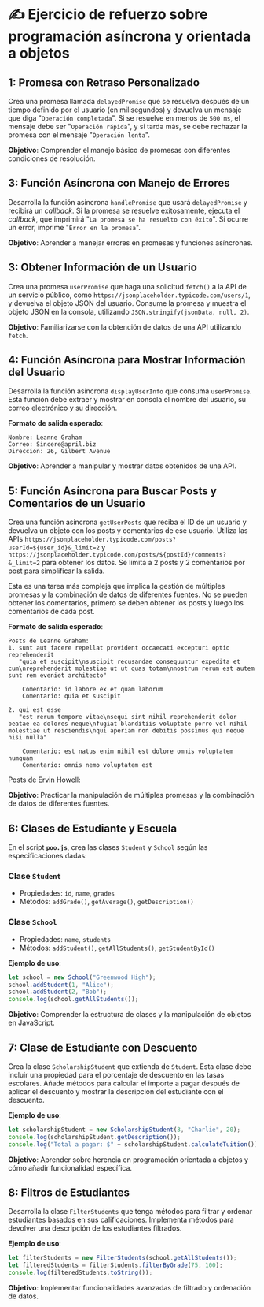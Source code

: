# ✍️ Ejercicio de refuerzo sobre programación asíncrona y orientada a objetos

## 1: Promesa con Retraso Personalizado

Crea una promesa llamada `delayedPromise` que se resuelva después de un tiempo definido por el usuario (en milisegundos) y devuelva un mensaje que diga "`Operación completada`". Si se resuelve en menos de `500 ms`, el mensaje debe ser "`Operación rápida`", y si tarda más, se debe rechazar la promesa con el mensaje "`Operación lenta`".

**Objetivo**: Comprender el manejo básico de promesas con diferentes condiciones de resolución.

## 3: Función Asíncrona con Manejo de Errores

Desarrolla la función asíncrona `handlePromise` que usará `delayedPromise` y recibirá un _callback_. Si la promesa se resuelve exitosamente, ejecuta el _callback_, que imprimirá "`La promesa se ha resuelto con éxito`". Si ocurre un error, imprime "`Error en la promesa`".

**Objetivo**: Aprender a manejar errores en promesas y funciones asíncronas.

## 3: Obtener Información de un Usuario

Crea una promesa `userPromise` que haga una solicitud `fetch()` a la API de un servicio público, como `https://jsonplaceholder.typicode.com/users/1`, y devuelva el objeto JSON del usuario. Consume la promesa y muestra el objeto JSON en la consola, utilizando `JSON.stringify(jsonData, null, 2)`.

**Objetivo**: Familiarizarse con la obtención de datos de una API utilizando `fetch`.

## 4: Función Asíncrona para Mostrar Información del Usuario

Desarrolla la función asíncrona `displayUserInfo` que consuma `userPromise`. Esta función debe extraer y mostrar en consola el nombre del usuario, su correo electrónico y su dirección.

**Formato de salida esperado**:
```
Nombre: Leanne Graham
Correo: Sincere@april.biz
Dirección: 26, Gilbert Avenue
```

**Objetivo**: Aprender a manipular y mostrar datos obtenidos de una API.

## 5: Función Asíncrona para Buscar Posts y Comentarios de un Usuario

Crea una función asíncrona `getUserPosts` que reciba el ID de un usuario y devuelva un objeto con los posts y comentarios de ese usuario. Utiliza las APIs `https://jsonplaceholder.typicode.com/posts?userId=${user_id}&_limit=2` y `https://jsonplaceholder.typicode.com/posts/${postId}/comments?&_limit=2` para obtener los datos. Se limita a 2 posts y 2 comentarios por post para simplificar la salida.

Esta es una tarea más compleja que implica la gestión de múltiples promesas y la combinación de datos de diferentes fuentes. No se pueden obtener los comentarios, primero se deben obtener los posts y luego los comentarios de cada post.

**Formato de salida esperado**:
```
Posts de Leanne Graham:
1. sunt aut facere repellat provident occaecati excepturi optio reprehenderit
   "quia et suscipit\nsuscipit recusandae consequuntur expedita et cum\nreprehenderit molestiae ut ut quas totam\nnostrum rerum est autem sunt rem eveniet architecto"

    Comentario: id labore ex et quam laborum
    Comentario: quia et suscipit

2. qui est esse
   "est rerum tempore vitae\nsequi sint nihil reprehenderit dolor beatae ea dolores neque\nfugiat blanditiis voluptate porro vel nihil molestiae ut reiciendis\nqui aperiam non debitis possimus qui neque nisi nulla"

    Comentario: est natus enim nihil est dolore omnis voluptatem numquam
    Comentario: omnis nemo voluptatem est
```


Posts de Ervin Howell:

**Objetivo**: Practicar la manipulación de múltiples promesas y la combinación de datos de diferentes fuentes.

## 6: Clases de Estudiante y Escuela

En el script **`poo.js`**, crea las clases `Student` y `School` según las especificaciones dadas:

### Clase `Student`
- Propiedades: `id`, `name`, `grades`
- Métodos: `addGrade()`, `getAverage()`, `getDescription()`

### Clase `School`
- Propiedades: `name`, `students`
- Métodos: `addStudent()`, `getAllStudents()`, `getStudentById()`

**Ejemplo de uso**:
```javascript
let school = new School("Greenwood High");
school.addStudent(1, "Alice");
school.addStudent(2, "Bob");
console.log(school.getAllStudents());
```

**Objetivo**: Comprender la estructura de clases y la manipulación de objetos en JavaScript.

## 7: Clase de Estudiante con Descuento

Crea la clase `ScholarshipStudent` que extienda de `Student`. Esta clase debe incluir una propiedad para el porcentaje de descuento en las tasas escolares. Añade métodos para calcular el importe a pagar después de aplicar el descuento y mostrar la descripción del estudiante con el descuento.

**Ejemplo de uso**:
```javascript
let scholarshipStudent = new ScholarshipStudent(3, "Charlie", 20);
console.log(scholarshipStudent.getDescription());
console.log("Total a pagar: $" + scholarshipStudent.calculateTuition());
```

**Objetivo**: Aprender sobre herencia en programación orientada a objetos y cómo añadir funcionalidad específica.

## 8: Filtros de Estudiantes

Desarrolla la clase `FilterStudents` que tenga métodos para filtrar y ordenar estudiantes basados en sus calificaciones. Implementa métodos para devolver una descripción de los estudiantes filtrados.

**Ejemplo de uso**:
```javascript
let filterStudents = new FilterStudents(school.getAllStudents());
let filteredStudents = filterStudents.filterByGrade(75, 100);
console.log(filteredStudents.toString());
```

**Objetivo**: Implementar funcionalidades avanzadas de filtrado y ordenación de datos.
